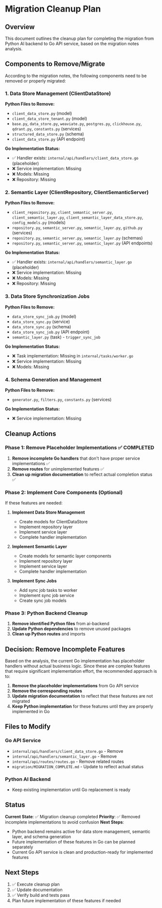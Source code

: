 # Migration Cleanup Plan

## Overview

This document outlines the cleanup plan for completing the migration from Python AI backend to Go API service, based on the migration notes analysis.

## Components to Remove/Migrate

According to the migration notes, the following components need to be removed or properly migrated:

### 1. Data Store Management (ClientDataStore)

**Python Files to Remove:**
- `client_data_store.py` (model)
- `client_data_store_tenant.py` (model)
- `base.py`, `data_store.py`, `weaviate.py`, `postgres.py`, `clickhouse.py`, `qdrant.py`, `constants.py` (services)
- `structured_data_store.py` (schema)
- `client_data_store.py` (API endpoint)

**Go Implementation Status:**
- ✅ Handler exists: `internal/api/handlers/client_data_store.go` (placeholder)
- ❌ Service implementation: Missing
- ❌ Models: Missing
- ❌ Repository: Missing

### 2. Semantic Layer (ClientRepository, ClientSemanticServer)

**Python Files to Remove:**
- `client_repository.py`, `client_semantic_server.py`, `client_semantic_layer.py`, `client_semantic_layer_data_store.py`, `config_models.py` (models)
- `repository.py`, `semantic_server.py`, `semantic_layer.py`, `github.py` (services)
- `repository.py`, `semantic_server.py`, `semantic_layer.py` (schemas)
- `repository.py`, `semantic_server.py`, `semantic_layer.py` (API endpoints)

**Go Implementation Status:**
- ✅ Handler exists: `internal/api/handlers/semantic_layer.go` (placeholder)
- ❌ Service implementation: Missing
- ❌ Models: Missing
- ❌ Repository: Missing

### 3. Data Store Synchronization Jobs

**Python Files to Remove:**
- `data_store_sync_job.py` (model)
- `data_store_sync.py` (service)
- `data_store_sync.py` (schema)
- `data_store_sync_job.py` (API endpoint)
- `semantic_layer.py` (task) - `trigger_sync_job`

**Go Implementation Status:**
- ❌ Task implementation: Missing in `internal/tasks/worker.go`
- ❌ Service implementation: Missing
- ❌ Models: Missing

### 4. Schema Generation and Management

**Python Files to Remove:**
- `generator.py`, `filters.py`, `constants.py` (services)

**Go Implementation Status:**
- ❌ Service implementation: Missing

## Cleanup Actions

### Phase 1: Remove Placeholder Implementations ✅ COMPLETED

1. **Remove incomplete Go handlers** that don't have proper service implementations ✅
2. **Remove routes** for unimplemented features ✅
3. **Clean up migration documentation** to reflect actual completion status ✅

### Phase 2: Implement Core Components (Optional)

If these features are needed:

1. **Implement Data Store Management**
   - Create models for ClientDataStore
   - Implement repository layer
   - Implement service layer
   - Complete handler implementation

2. **Implement Semantic Layer**
   - Create models for semantic layer components
   - Implement repository layer
   - Implement service layer
   - Complete handler implementation

3. **Implement Sync Jobs**
   - Add sync job tasks to worker
   - Implement sync job service
   - Create sync job models

### Phase 3: Python Backend Cleanup

1. **Remove identified Python files** from ai-backend
2. **Update Python dependencies** to remove unused packages
3. **Clean up Python routes** and imports

## Decision: Remove Incomplete Features

Based on the analysis, the current Go implementation has placeholder handlers without actual business logic. Since these are complex features that require significant implementation effort, the recommended approach is to:

1. **Remove the placeholder implementations** from Go API service
2. **Remove the corresponding routes**
3. **Update migration documentation** to reflect that these features are not migrated
4. **Keep Python implementation** for these features until they are properly implemented in Go

## Files to Modify

### Go API Service
- `internal/api/handlers/client_data_store.go` - Remove
- `internal/api/handlers/semantic_layer.go` - Remove
- `internal/api/routes/routes.go` - Remove related routes
- `migration/MIGRATION_COMPLETE.md` - Update to reflect actual status

### Python AI Backend
- Keep existing implementation until Go replacement is ready

## Status

**Current State**: ✅ Migration cleanup completed
**Priority**: ✅ Removed incomplete implementations to avoid confusion
**Next Steps**: 
- Python backend remains active for data store management, semantic layer, and schema generation
- Future implementation of these features in Go can be planned separately
- Current Go API service is clean and production-ready for implemented features

## Next Steps

1. ✅ Execute cleanup plan
2. ✅ Update documentation
3. ✅ Verify build and tests pass
4. Plan future implementation of these features if needed